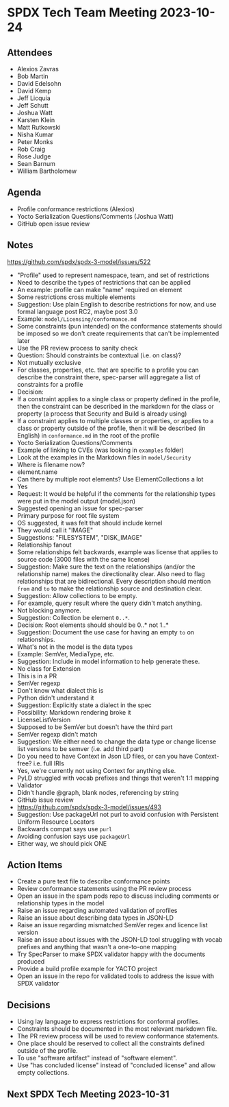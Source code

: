 # SPDX Tech Team Meeting 2023-10-24

## Attendees
* Alexios Zavras
* Bob Martin
* David Edelsohn
* David Kemp
* Jeff Licquia
* Jeff Schutt
* Joshua Watt
* Karsten Klein
* Matt Rutkowski
* Nisha Kumar
* Peter Monks
* Rob Craig
* Rose Judge
* Sean Barnum
* William Bartholomew

## Agenda
* Profile conformance restrictions (Alexios)
* Yocto Serialization Questions/Comments (Joshua Watt)
* GitHub open issue review

## Notes
https://github.com/spdx/spdx-3-model/issues/522
* "Profile" used to represent namespace, team, and set of restrictions
* Need to describe the types of restrictions that can be applied
* An example: profile can make "name" required on element
* Some restrictions cross multiple elements
* Suggestion: Use plain English to describe restrictions for now, and use formal language post RC2, maybe post 3.0
* Example: `model/Licensing/conformance.md`
* Some constraints (pun intended) on the conformance statements should be imposed so we don't create requirements that can't be implemented later
* Use the PR review process to sanity check
* Question: Should constraints be contextual (i.e. on class)?
* Not mutually exclusive
* For classes, properties, etc. that are specific to a profile you can describe the constraint there, spec-parser will aggregate a list of constraints for a profile
* Decision:
* If a constraint applies to a single class or property defined in the profile, then the constraint can be described in the markdown for the class or property (a process that Security and Build is already using)
* If a constraint applies to multiple classes or properties, or applies to a class or property outside of the profile, then it will be described (in English) in `conformance.md` in the root of the profile
* Yocto Serialization Questions/Comments
* Example of linking to CVEs (was looking in `examples` folder)
* Look at the examples in the Markdown files in `model/Security`
* Where is filename now?
* element.name
* Can there by multiple root elements? Use ElementCollections a lot
* Yes
* Request: It would be helpful if the comments for the relationship types were put in the model output (model.json)
* Suggested opening an issue for spec-parser
* Primary purpose for root file system
* OS suggested, it was felt that should include kernel
* They would call it "IMAGE"
* Suggestions: "FILESYSTEM", "DISK_IMAGE"
* Relationship fanout
* Some relationships felt backwards, example was license that applies to source code (3000 files with the same license)
* Suggestion: Make sure the text on the relationships (and/or the relationship name) makes the directionality clear. Also need to flag relationships that are bidirectional. Every description should mention `from` and `to` to make the relationship source and destination clear.
* Suggestion: Allow collections to be empty.
* For example, query result where the query didn't match anything.
* Not blocking anymore.
* Suggestion: Collection be element `0..*`.
* Decision: Root elements should should be 0..* not 1..*
* Suggestion: Document the use case for having an empty `to` on relationships.
* What's not in the model is the data types
* Example: SemVer, MediaType, etc.
* Suggestion: Include in model information to help generate these.
* No class for Extension
* This is in a PR
* SemVer regexp
* Don't know what dialect this is
* Python didn't understand it
* Suggestion: Explicitly state a dialect in the spec
* Possibility: Markdown rendering broke it
* LicenseListVersion
* Supposed to be SemVer but doesn't have the third part
* SemVer regexp didn't match
* Suggestion: We either need to change the data type or change license list versions to be semver (i.e. add third part)
* Do you need to have Context in Json LD files, or can you have Context-free? i.e. full IRIs
* Yes, we're currently not using Context for anything else.
* PyLD struggled with vocab prefixes and things that weren't 1:1 mapping
* Validator
* Didn't handle @graph, blank nodes, referencing by string
* GitHub issue review
* https://github.com/spdx/spdx-3-model/issues/493
* Suggestion: Use packageUrl not purl to avoid confusion with Persistent Uniform Resource Locators
* Backwards compat says use `purl`
* Avoiding confusion says use `packageUrl`
* Either way, we should pick ONE

## Action Items
* Create a pure text file to describe conformance points
* Review conformance statements using the PR review process
* Open an issue in the spam pods repo to discuss including comments or relationship types in the model
* Raise an issue regarding automated validation of profiles
* Raise an issue about describing data types in JSON-LD
* Raise an issue regarding mismatched SemVer regex and licence list version
* Raise an issue about issues with the JSON-LD tool struggling with vocab prefixes and anything that wasn't a one-to-one mapping
* Try SpecParser to make SPDX validator happy with the documents produced
* Provide a build profile example for YACTO project
* Open an issue in the repo for validated tools to address the issue with SPDX validator

## Decisions
* Using lay language to express restrictions for conformal profiles.
* Constraints should be documented in the most relevant markdown file.
* The PR review process will be used to review conformance statements.
* One place should be reserved to collect all the constraints defined outside of the profile.
* To use "software artifact" instead of "software element".
* Use "has concluded license" instead of "concluded license" and allow empty collections.

## Next SPDX Tech Meeting 2023-10-31
